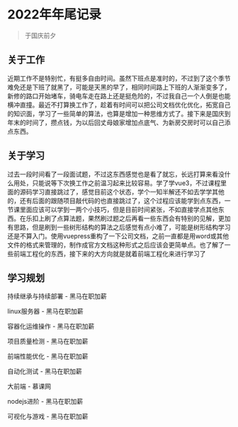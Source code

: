 # 2022年年尾记录

> 于国庆前夕

## 关于工作

近期工作不是特别忙，有挺多自由时间。虽然下班点是准时的，不过到了这个季节难免还是下班了就黑了，可能是天黑的早了，相同时间路上下班的人渐渐变多了，新修的路口开始堵车，骑电车走在路上还是挺危险的，不过我自己一个人倒是也能横冲直撞。最近不打算换工作了，趁着有时间可以把公司文档优化优化，拓宽自己的知识面，学习了一些简单的算法，也算是增加一种思维方式了。接下来是国庆到年末的时间了，攒点钱，为以后回丈母娘家增加点底气、为新房交房时可以自己添点东西。

## 关于学习

过去一段时间看了一段面试题，不过这东西感觉也是看了就忘，长远打算来看没什么用处，只能说等下次换工作之前温习起来比较容易。学了学vue3，不过课程里面的源码学习直接跳过了，感觉目前这个状态，学个一知半解还不如去学学其他的，还有后面的跟随项目敲代码的也直接跳过了，这个过程应该能学到点东西，一节课里面应该可以学到一两个小技巧，但是目前时间紧张，不如直接学点其他东西。在乐扣上刷了点算法题，果然刷过题之后再看一些东西会有特别的见解，更加有思路，但是刷到一些树形结构的算法之后感觉有点小难了，可能是树形结构学习还是不算入门。使用vuepress重构了一下公司文档，之前一直都是用word或其他文件的格式来管理的，制作成官方文档这种形式之后应该会更简单点。也了解了一些前端工程化的东西，接下来的大方向就是就着前端工程化来进行学习了

## 学习规划

持续继承与持续部署 - 黑马在职加薪

linux服务器 - 黑马在职加薪

容器化运维操作 - 黑马在职加薪

项目质量检测 - 黑马在职加薪

前端性能优化 - 黑马在职加薪

自动化测试 - 黑马在职加薪

大前端 - 慕课网

nodejs进阶 - 黑马在职加薪

可视化与游戏 - 黑马在职加薪